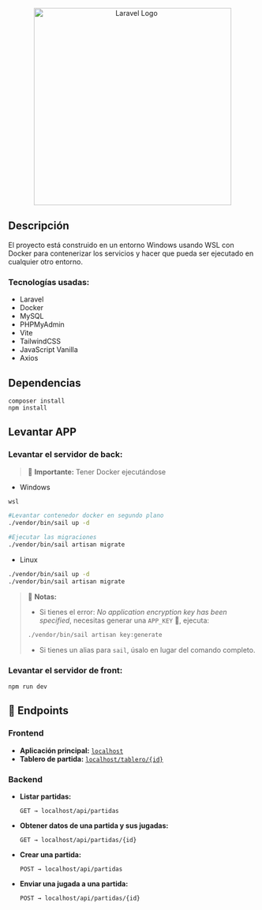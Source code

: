 <p align="center"><a href="https://laravel.com" target="_blank"><img src="https://raw.githubusercontent.com/laravel/art/master/logo-lockup/5%20SVG/2%20CMYK/1%20Full%20Color/laravel-logolockup-cmyk-red.svg" width="400" alt="Laravel Logo"></a></p>

## Descripción

El proyecto está construido en un entorno Windows usando WSL con Docker para contenerizar los servicios y hacer que pueda ser ejecutado en cualquier otro entorno.

### Tecnologías usadas:

-   Laravel
-   Docker
-   MySQL
-   PHPMyAdmin
-   Vite
-   TailwindCSS
-   JavaScript Vanilla
-   Axios

## Dependencias

```
composer install
npm install
```

## Levantar APP

### Levantar el servidor de back:

> 📌 **Importante:** Tener Docker ejecutándose

-   Windows

```bash
wsl

#Levantar contenedor docker en segundo plano
./vendor/bin/sail up -d

#Ejecutar las migraciones
./vendor/bin/sail artisan migrate
```

-   Linux

```bash
./vendor/bin/sail up -d
./vendor/bin/sail artisan migrate

```

> 📌 **Notas:**
>
> -   Si tienes el error: _No application encryption key has been specified_, necesitas generar una `APP_KEY` 🔑, ejecuta:
>
> ```sh
> ./vendor/bin/sail artisan key:generate
> ```
>
> -   Si tienes un alias para `sail`, úsalo en lugar del comando completo.

### Levantar el servidor de front:

```
npm run dev
```

## 🚀 Endpoints

### Frontend

-   **Aplicación principal:** [`localhost`](http://localhost)
-   **Tablero de partida:** [`localhost/tablero/{id}`](http://localhost/tablero/{id})

### Backend

-   **Listar partidas:**
    ```
    GET → localhost/api/partidas
    ```
-   **Obtener datos de una partida y sus jugadas:**
    ```
    GET → localhost/api/partidas/{id}
    ```
-   **Crear una partida:**
    ```
    POST → localhost/api/partidas
    ```
-   **Enviar una jugada a una partida:**
    ```
    POST → localhost/api/partidas/{id}
    ```
